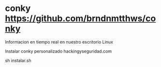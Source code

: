 # conky https://github.com/brndnmtthws/conky
Informacion en tiempo real en nuestro escritorio Linux

Instalar conky personalizado hackingyseguridad.com

sh instalar.sh
